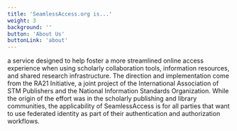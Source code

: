```yaml
---
title: 'SeamlessAccess.org is...'
weight: 3
background: ''
button: 'About Us'
buttonLink: 'about'
---
```


a service designed to help foster a more streamlined online access experience when using scholarly collaboration tools, information resources, and shared research infrastructure. The direction and implementation come from the RA21 Initiative, a joint project of the International Association of STM Publishers and the National Information Standards Organization. While the origin of the effort was in the scholarly publishing and library communities, the applicability of SeamlessAccess is for all parties that want to use federated identity as part of their authentication and authorization workflows.

